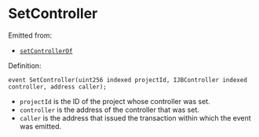 # SetController

Emitted from:

* [`setControllerOf`](/docs/v4/deprecated/v3/api/contracts/jbdirectory/write/setcontrollerof.md)

Definition:

```
event SetController(uint256 indexed projectId, IJBController indexed controller, address caller);
```

* `projectId` is the ID of the project whose controller was set.
* `controller` is the address of the controller that was set.
* `caller` is the address that issued the transaction within which the event was emitted.
